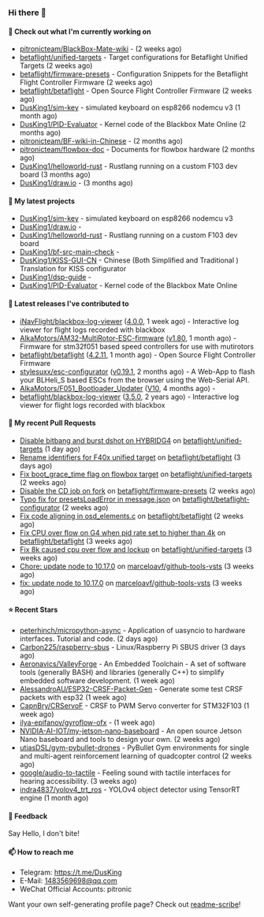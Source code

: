 ### Hi there 👋

#### 👷 Check out what I'm currently working on

- [pitronicteam/BlackBox-Mate-wiki](https://github.com/pitronicteam/BlackBox-Mate-wiki) -  (2 weeks ago)
- [betaflight/unified-targets](https://github.com/betaflight/unified-targets) - Target configurations for Betaflight Unified Targets (2 weeks ago)
- [betaflight/firmware-presets](https://github.com/betaflight/firmware-presets) - Configuration Snippets for the Betaflight Flight Controller Firmware (2 weeks ago)
- [betaflight/betaflight](https://github.com/betaflight/betaflight) - Open Source Flight Controller Firmware (2 weeks ago)
- [DusKing1/sim-key](https://github.com/DusKing1/sim-key) - simulated keyboard on esp8266 nodemcu v3 (1 month ago)
- [DusKing1/PID-Evaluator](https://github.com/DusKing1/PID-Evaluator) - Kernel code of the Blackbox Mate Online (2 months ago)
- [pitronicteam/BF-wiki-in-Chinese](https://github.com/pitronicteam/BF-wiki-in-Chinese) -  (2 months ago)
- [pitronicteam/flowbox-doc](https://github.com/pitronicteam/flowbox-doc) - Documents for flowbox hardware (2 months ago)
- [DusKing1/helloworld-rust](https://github.com/DusKing1/helloworld-rust) - Rustlang running on a custom F103 dev board (3 months ago)
- [DusKing1/draw.io](https://github.com/DusKing1/draw.io) -  (3 months ago)

#### 🌱 My latest projects

- [DusKing1/sim-key](https://github.com/DusKing1/sim-key) - simulated keyboard on esp8266 nodemcu v3
- [DusKing1/draw.io](https://github.com/DusKing1/draw.io) - 
- [DusKing1/helloworld-rust](https://github.com/DusKing1/helloworld-rust) - Rustlang running on a custom F103 dev board
- [DusKing1/bf-src-main-check](https://github.com/DusKing1/bf-src-main-check) - 
- [DusKing1/KISS-GUI-CN](https://github.com/DusKing1/KISS-GUI-CN) - Chinese (Both Simplified and Traditional ) Translation for KISS configurator
- [DusKing1/dsp-guide](https://github.com/DusKing1/dsp-guide) - 
- [DusKing1/PID-Evaluator](https://github.com/DusKing1/PID-Evaluator) - Kernel code of the Blackbox Mate Online

#### 🔭 Latest releases I've contributed to

- [iNavFlight/blackbox-log-viewer](https://github.com/iNavFlight/blackbox-log-viewer) ([4.0.0](https://github.com/iNavFlight/blackbox-log-viewer/releases/tag/4.0.0), 1 week ago) - Interactive log viewer for flight logs recorded with blackbox
- [AlkaMotors/AM32-MultiRotor-ESC-firmware](https://github.com/AlkaMotors/AM32-MultiRotor-ESC-firmware) ([v1.80](https://github.com/AlkaMotors/AM32-MultiRotor-ESC-firmware/releases/tag/v1.80), 1 month ago) - Firmware for stm32f051 based speed controllers for use with mutirotors
- [betaflight/betaflight](https://github.com/betaflight/betaflight) ([4.2.11](https://github.com/betaflight/betaflight/releases/tag/4.2.11), 1 month ago) - Open Source Flight Controller Firmware
- [stylesuxx/esc-configurator](https://github.com/stylesuxx/esc-configurator) ([v0.19.1](https://github.com/stylesuxx/esc-configurator/releases/tag/v0.19.1), 2 months ago) - A Web-App to flash your BLHeli_S based ESCs from the browser using the Web-Serial API.
- [AlkaMotors/F051_Bootloader_Updater](https://github.com/AlkaMotors/F051_Bootloader_Updater) ([V10](https://github.com/AlkaMotors/F051_Bootloader_Updater/releases/tag/V10), 4 months ago) - 
- [betaflight/blackbox-log-viewer](https://github.com/betaflight/blackbox-log-viewer) ([3.5.0](https://github.com/betaflight/blackbox-log-viewer/releases/tag/3.5.0), 2 years ago) - Interactive log viewer for flight logs recorded with blackbox

#### 🔨 My recent Pull Requests

- [Disable bitbang and burst dshot on HYBRIDG4](https://github.com/betaflight/unified-targets/pull/545) on [betaflight/unified-targets](https://github.com/betaflight/unified-targets) (1 day ago)
- [Rename identifiers for F40x unified target](https://github.com/betaflight/betaflight/pull/11142) on [betaflight/betaflight](https://github.com/betaflight/betaflight) (3 days ago)
- [Fix boot_grace_time flag on flowbox target](https://github.com/betaflight/unified-targets/pull/538) on [betaflight/unified-targets](https://github.com/betaflight/unified-targets) (2 weeks ago)
- [Disable the CD job on fork](https://github.com/betaflight/firmware-presets/pull/104) on [betaflight/firmware-presets](https://github.com/betaflight/firmware-presets) (2 weeks ago)
- [Typo fix for presetsLoadError in message.json](https://github.com/betaflight/betaflight-configurator/pull/2682) on [betaflight/betaflight-configurator](https://github.com/betaflight/betaflight-configurator) (2 weeks ago)
- [Fix code aligning in osd_elements.c](https://github.com/betaflight/betaflight/pull/11099) on [betaflight/betaflight](https://github.com/betaflight/betaflight) (2 weeks ago)
- [Fix CPU over flow on G4 when pid rate set to higher than 4k](https://github.com/betaflight/betaflight/pull/11094) on [betaflight/betaflight](https://github.com/betaflight/betaflight) (3 weeks ago)
- [Fix 8k caused cpu over flow and lockup](https://github.com/betaflight/unified-targets/pull/532) on [betaflight/unified-targets](https://github.com/betaflight/unified-targets) (3 weeks ago)
- [Chore: update node to 10.17.0](https://github.com/marceloavf/github-tools-vsts/pull/65) on [marceloavf/github-tools-vsts](https://github.com/marceloavf/github-tools-vsts) (3 weeks ago)
- [fix: update node to 10.17.0](https://github.com/marceloavf/github-tools-vsts/pull/64) on [marceloavf/github-tools-vsts](https://github.com/marceloavf/github-tools-vsts) (3 weeks ago)

#### ⭐ Recent Stars

- [peterhinch/micropython-async](https://github.com/peterhinch/micropython-async) - Application of uasyncio to hardware interfaces. Tutorial and code. (2 days ago)
- [Carbon225/raspberry-sbus](https://github.com/Carbon225/raspberry-sbus) - Linux/Raspberry Pi SBUS driver (3 days ago)
- [Aeronavics/ValleyForge](https://github.com/Aeronavics/ValleyForge) - An Embedded Toolchain - A set of software tools (generally BASH) and libraries (generally C&#43;&#43;) to simplify embedded software development. (1 week ago)
- [AlessandroAU/ESP32-CRSF-Packet-Gen](https://github.com/AlessandroAU/ESP32-CRSF-Packet-Gen) - Generate some test CRSF packets with esp32 (1 week ago)
- [CapnBry/CRServoF](https://github.com/CapnBry/CRServoF) - CRSF to PWM Servo converter for STM32F103 (1 week ago)
- [ilya-epifanov/gyroflow-ofx](https://github.com/ilya-epifanov/gyroflow-ofx) -  (1 week ago)
- [NVIDIA-AI-IOT/my-jetson-nano-baseboard](https://github.com/NVIDIA-AI-IOT/my-jetson-nano-baseboard) - An open source Jetson Nano baseboard and tools to design your own. (2 weeks ago)
- [utiasDSL/gym-pybullet-drones](https://github.com/utiasDSL/gym-pybullet-drones) - PyBullet Gym environments for single and multi-agent reinforcement learning of quadcopter control (2 weeks ago)
- [google/audio-to-tactile](https://github.com/google/audio-to-tactile) - Feeling sound with tactile interfaces for hearing accessibility. (3 weeks ago)
- [indra4837/yolov4_trt_ros](https://github.com/indra4837/yolov4_trt_ros) - YOLOv4 object detector using TensorRT engine (1 month ago)

#### 💬 Feedback

Say Hello, I don't bite!

#### 📫 How to reach me

- Telegram: https://t.me/DusKing
- E-Mail: 1483569698@qq.com
- WeChat Official Accounts: pitronic

Want your own self-generating profile page? Check out [readme-scribe](https://github.com/muesli/readme-scribe)!
